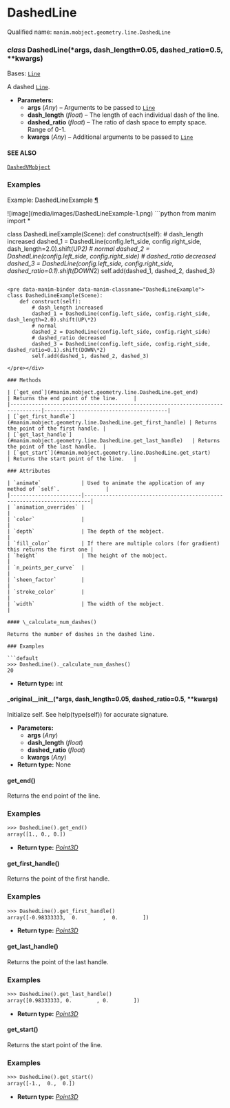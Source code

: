 # DashedLine

Qualified name: `manim.mobject.geometry.line.DashedLine`

### *class* DashedLine(\*args, dash_length=0.05, dashed_ratio=0.5, \*\*kwargs)

Bases: [`Line`](manim.mobject.geometry.line.Line.md#manim.mobject.geometry.line.Line)

A dashed [`Line`](manim.mobject.geometry.line.Line.md#manim.mobject.geometry.line.Line).

* **Parameters:**
  * **args** (*Any*) – Arguments to be passed to [`Line`](manim.mobject.geometry.line.Line.md#manim.mobject.geometry.line.Line)
  * **dash_length** (*float*) – The length of each individual dash of the line.
  * **dashed_ratio** (*float*) – The ratio of dash space to empty space. Range of 0-1.
  * **kwargs** (*Any*) – Additional arguments to be passed to [`Line`](manim.mobject.geometry.line.Line.md#manim.mobject.geometry.line.Line)

#### SEE ALSO
[`DashedVMobject`](manim.mobject.types.vectorized_mobject.DashedVMobject.md#manim.mobject.types.vectorized_mobject.DashedVMobject)

### Examples

<div id="dashedlineexample" class="admonition admonition-manim-example">
<p class="admonition-title">Example: DashedLineExample <a class="headerlink" href="#dashedlineexample">¶</a></p>![image](media/images/DashedLineExample-1.png)
```python
from manim import *

class DashedLineExample(Scene):
    def construct(self):
        # dash_length increased
        dashed_1 = DashedLine(config.left_side, config.right_side, dash_length=2.0).shift(UP*2)
        # normal
        dashed_2 = DashedLine(config.left_side, config.right_side)
        # dashed_ratio decreased
        dashed_3 = DashedLine(config.left_side, config.right_side, dashed_ratio=0.1).shift(DOWN*2)
        self.add(dashed_1, dashed_2, dashed_3)
```

<pre data-manim-binder data-manim-classname="DashedLineExample">
class DashedLineExample(Scene):
    def construct(self):
        # dash_length increased
        dashed_1 = DashedLine(config.left_side, config.right_side, dash_length=2.0).shift(UP\*2)
        # normal
        dashed_2 = DashedLine(config.left_side, config.right_side)
        # dashed_ratio decreased
        dashed_3 = DashedLine(config.left_side, config.right_side, dashed_ratio=0.1).shift(DOWN\*2)
        self.add(dashed_1, dashed_2, dashed_3)

</pre></div>

### Methods

| [`get_end`](#manim.mobject.geometry.line.DashedLine.get_end)                   | Returns the end point of the line.     |
|--------------------------------------------------------------------------------|----------------------------------------|
| [`get_first_handle`](#manim.mobject.geometry.line.DashedLine.get_first_handle) | Returns the point of the first handle. |
| [`get_last_handle`](#manim.mobject.geometry.line.DashedLine.get_last_handle)   | Returns the point of the last handle.  |
| [`get_start`](#manim.mobject.geometry.line.DashedLine.get_start)               | Returns the start point of the line.   |

### Attributes

| `animate`             | Used to animate the application of any method of `self`.               |
|-----------------------|------------------------------------------------------------------------|
| `animation_overrides` |                                                                        |
| `color`               |                                                                        |
| `depth`               | The depth of the mobject.                                              |
| `fill_color`          | If there are multiple colors (for gradient) this returns the first one |
| `height`              | The height of the mobject.                                             |
| `n_points_per_curve`  |                                                                        |
| `sheen_factor`        |                                                                        |
| `stroke_color`        |                                                                        |
| `width`               | The width of the mobject.                                              |

#### \_calculate_num_dashes()

Returns the number of dashes in the dashed line.

### Examples

```default
>>> DashedLine()._calculate_num_dashes()
20
```

* **Return type:**
  int

#### \_original_\_init_\_(\*args, dash_length=0.05, dashed_ratio=0.5, \*\*kwargs)

Initialize self.  See help(type(self)) for accurate signature.

* **Parameters:**
  * **args** (*Any*)
  * **dash_length** (*float*)
  * **dashed_ratio** (*float*)
  * **kwargs** (*Any*)
* **Return type:**
  None

#### get_end()

Returns the end point of the line.

### Examples

```default
>>> DashedLine().get_end()
array([1., 0., 0.])
```

* **Return type:**
  [*Point3D*](manim.typing.md#manim.typing.Point3D)

#### get_first_handle()

Returns the point of the first handle.

### Examples

```default
>>> DashedLine().get_first_handle()
array([-0.98333333,  0.        ,  0.        ])
```

* **Return type:**
  [*Point3D*](manim.typing.md#manim.typing.Point3D)

#### get_last_handle()

Returns the point of the last handle.

### Examples

```default
>>> DashedLine().get_last_handle()
array([0.98333333, 0.        , 0.        ])
```

* **Return type:**
  [*Point3D*](manim.typing.md#manim.typing.Point3D)

#### get_start()

Returns the start point of the line.

### Examples

```default
>>> DashedLine().get_start()
array([-1.,  0.,  0.])
```

* **Return type:**
  [*Point3D*](manim.typing.md#manim.typing.Point3D)

